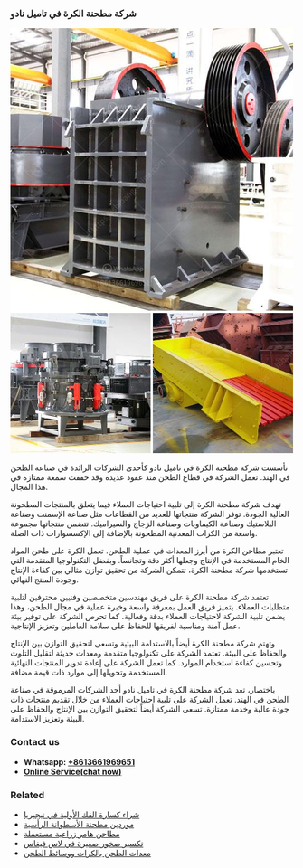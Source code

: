 <h3>شركة مطحنة الكرة في تاميل نادو</h3><img src='1701852410.jpg' alt=''><p>تأسست شركة مطحنة الكرة في تاميل نادو كأحدى الشركات الرائدة في صناعة الطحن في الهند. تعمل الشركة في قطاع الطحن منذ عقود عديدة وقد حققت سمعة ممتازة في هذا المجال.</p><p>تهدف شركة مطحنة الكرة إلى تلبية احتياجات العملاء فيما يتعلق بالمنتجات المطحونة العالية الجودة. توفر الشركة منتجاتها للعديد من القطاعات مثل صناعة الإسمنت وصناعة البلاستيك وصناعة الكيماويات وصناعة الزجاج والسيراميك. تتضمن منتجاتها مجموعة واسعة من الكرات المعدنية المطحونة بالإضافة إلى الإكسسوارات ذات الصلة.</p><p>تعتبر مطاحن الكرة من أبرز المعدات في عملية الطحن. تعمل الكرة على طحن المواد الخام المستخدمة في الإنتاج وجعلها أكثر دقة وتجانساً. وبفضل التكنولوجيا المتقدمة التي تستخدمها شركة مطحنة الكرة، تتمكن الشركة من تحقيق توازن مثالي بين كفاءة الإنتاج وجودة المنتج النهائي.</p><p>تعتمد شركة مطحنة الكرة على فريق مهندسين متخصصين وفنيين محترفين لتلبية متطلبات العملاء. يتميز فريق العمل بمعرفة واسعة وخبرة عملية في مجال الطحن، وهذا يضمن تلبية الشركة لاحتياجات العملاء بدقة وفعالية. كما تحرص الشركة على توفير بيئة عمل آمنة ومناسبة لفريقها للحفاظ على سلامة العاملين وتعزيز الإنتاجية.</p><p>وتهتم شركة مطحنة الكرة أيضاً بالاستدامة البيئية وتسعى لتحقيق التوازن بين الإنتاج والحفاظ على البيئة. تعتمد الشركة على تكنولوجيا متقدمة ومعدات حديثة لتقليل التلوث وتحسين كفاءة استخدام الموارد. كما تعمل الشركة على إعادة تدوير المنتجات النهائية المستخدمة وتحويلها إلى موارد ذات قيمة مضافة.</p><p>باختصار، تعد شركة مطحنة الكرة في تاميل نادو أحد الشركات المرموقة في صناعة الطحن في الهند. تعمل الشركة على تلبية احتياجات العملاء من خلال تقديم منتجات ذات جودة عالية وخدمة ممتازة. تسعى الشركة أيضاً لتحقيق التوازن بين الإنتاج والحفاظ على البيئة وتعزيز الاستدامة.</p><h3>Contact us</h3><ul><li><strong>Whatsapp:&nbsp;<a href="https://wa.me/8613661969651">+8613661969651</a></strong></li><li><a href="https://swt.shibang-china.com/?git&amp;zhl&amp;شركة مطحنة الكرة في تاميل نادو"><strong>Online Service(chat now)</strong></a></li></ul><h3>Related</h3><ul><li><a href='شراء كسارة الفك الأولية في نيجيريا.md'>شراء كسارة الفك الأولية في نيجيريا</a></li><li><a href='موردين مطحنة الأسطوانة الرأسية.md'>موردين مطحنة الأسطوانة الرأسية</a></li><li><a href='مطاحن هامر زراعية مستعملة.md'>مطاحن هامر زراعية مستعملة</a></li><li><a href='تكسير صخور صغيرة في لاس فيغاس.md'>تكسير صخور صغيرة في لاس فيغاس</a></li><li><a href='معدات الطحن بالكرات ووسائط الطحن.md'>معدات الطحن بالكرات ووسائط الطحن</a></li></ul>